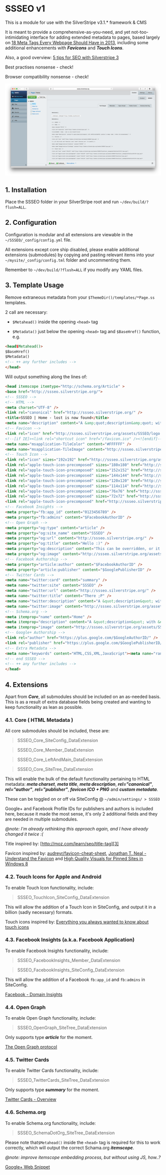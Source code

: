SSSEO v1
========

This is a module for use with the SilverStripe v3.1.* framework & CMS

It is meant to provide a comprehensive-as-you-need, and yet not-too-intimidating interface for adding extended metadata to pages, based largely on [18 Meta Tags Every Webpage Should Have in 2013][1], including some additional enhancements with **_Favicons_** and **_Touch Icons_**.

Also, a good overview: [5 tips for SEO with Silverstripe 3][2]

Best practises nonsense - check!

Browser compatibility nonsense - check!

![Screenshot](composer-screenshot.png)

## 1. Installation

Place the SSSEO folder in your SilverStripe root and run `~/dev/build/?flush=ALL`.

## 2. Configuration

Configuration is modular and all extensions are viewable in the `~/SSSEO/_config/config.yml` file.

All extensions except core ship disabled, please enable additional extensions (submodules) by copying and pasting relevant items into your `~/mysite/_config/config.tml` folder and uncommenting them.

Remember to `~/dev/build/?flush=ALL` if you modify any YAML files.

## 3. Template Usage

Remove extraneous metadata from your `$ThemeDir()/templates/*Page.ss` templates.

2 call are necessary:

+ `$Metahead()` inside the opening `<head>` tag

+ `$Metadata()` just below the opening `<head>` tag and `$BaseHref()` function, e.g.

```html
<head$Metahead()>
$BaseHref()
$Metadata()
<!-- ++ any further includes -->
</head>
```

Will output something along the lines of:

```html
<head itemscope itemtype="http://schema.org/Article" >
<base href="http://ssseo.silverstripe.org/">
<!-- SSSEO -->
<!-- HTML -->
<meta charset="UTF-8" />
<link rel="canonical" href="http://ssseo.silverstripe.org/" />
<title>SSSEO | Home - lost is now found</title>
<meta name="description" content="A &amp;quot;description&amp;quot; with &amp;#039;both&amp;#039; quotes in &amp;amp; some | other &amp;lt;nonsense&amp;gt;" />
<!-- Favicon -->
<link rel="icon" href="http://ssseo.silverstripe.org/assets/SSSEO/logo.png" />
<!--[if IE]><link rel="shortcut icon" href="/favicon.ico" /><![endif]-->
<meta name="msapplication-TileColor" content="#FFFFFF" />
<meta name="msapplication-TileImage" content="http://ssseo.silverstripe.org/assets/SSSEO/logo.png" />
<!-- Touch Icon -->
<link rel="icon" sizes="192x192" href="http://ssseo.silverstripe.org/assets/SSSEO/TouchIcon/_resampled/SetSize192192-logo.png">
<link rel="apple-touch-icon-precomposed" sizes="180x180" href="http://ssseo.silverstripe.org/assets/SSSEO/TouchIcon/_resampled/SetSize180180-logo.png">
<link rel="apple-touch-icon-precomposed" sizes="152x152" href="http://ssseo.silverstripe.org/assets/SSSEO/TouchIcon/logo.png">
<link rel="apple-touch-icon-precomposed" sizes="144x144" href="http://ssseo.silverstripe.org/assets/SSSEO/TouchIcon/_resampled/SetSize144144-logo.png">
<link rel="apple-touch-icon-precomposed" sizes="120x120" href="http://ssseo.silverstripe.org/assets/SSSEO/TouchIcon/_resampled/SetSize120120-logo.png">
<link rel="apple-touch-icon-precomposed" sizes="114x114" href="http://ssseo.silverstripe.org/assets/SSSEO/TouchIcon/_resampled/SetSize114114-logo.png">
<link rel="apple-touch-icon-precomposed" sizes="76x76" href="http://ssseo.silverstripe.org/assets/SSSEO/TouchIcon/_resampled/SetSize7676-logo.png">
<link rel="apple-touch-icon-precomposed" sizes="72x72" href="http://ssseo.silverstripe.org/assets/SSSEO/TouchIcon/_resampled/SetSize7272-logo.png">
<link rel="apple-touch-icon-precomposed" href="http://ssseo.silverstripe.org/assets/SSSEO/TouchIcon/_resampled/SetSize5757-logo.png"><!-- 57×57px -->
<!-- Facebook Insights -->
<meta property="fb:app_id" content="0123456789" />
<meta property="fb:admins" content="$FacebookAuthorID" />
<!-- Open Graph -->
<meta property="og:type" content="article" />
<meta property="og:site_name" content="SSSEO" />
<meta property="og:url" content="http://ssseo.silverstripe.org/" />
<meta property="og:title" content="Hello :)" />
<meta property="og:description" content="This can be overridden, or it will default to &#039;&lt;meta name=&quot;description&quot;&#039;... /&gt;" />
<meta property="og:image" content="http://ssseo.silverstripe.org/assets/SSSEO/OpenGraph/test.jpg" />
<!-- Facebook Authorship -->
<meta property="article:author" content="$FacebookAuthorID" />
<meta property="article:publisher" content="$GooglePublisherID" />
<!-- Twitter Cards -->
<meta name="twitter:card" content="summary" />
<meta name="twitter:site" content="SSSEO" />
<meta name="twitter:url" content="http://ssseo.silverstripe.org/" />
<meta name="twitter:title" content="There ;P" />
<meta name="twitter:description" content="A &quot;description&quot; with &#039;both&#039; quotes in &amp; some | other &lt;nonsense&gt;" />
<meta name="twitter:image" content="http://ssseo.silverstripe.org/assets/SSSEO/TwitterCards/test.jpg" />
<!-- Schema.org -->
<meta itemprop="name" content="Home" />
<meta itemprop="description" content="A &quot;description&quot; with &#039;both&#039; quotes in &amp; some | other &lt;nonsense&gt;" />
<meta itemprop="image" content="http://ssseo.silverstripe.org/assets/SSSEO/SchemaDotOrg/test.jpg" />
<!-- Google+ Authorship -->
<link rel="author" href="https://plus.google.com/$GoogleAuthorID/" />
<link rel="publisher" href="https://plus.google.com/$GooglePublisherID/" />
<!-- Extra Metadata -->
<meta name="keywords" content="HTML,CSS,XML,JavaScript"><meta name="random" content="1, 2, 3...">
<!-- end SSSEO -->
<!-- ++ any further includes -->
</head>
```

## 4. Extensions

Apart from **_Core_**, all submodules should be included on an as-needed basis. This is as a result of extra database fields being created and wanting to keep functionality as lean as possible.

### 4.1. Core ( HTML Metadata )

All core submodules should be included, these are:

> SSSEO_Core_SiteConfig_DataExtension

> SSSEO_Core_Member_DataExtension

> SSSEO_Core_LeftAndMain_DataExtension

> SSSEO_Core_SiteTree_DataExtension

This will enable the bulk of the default functionality pertaining to HTML metadata: **_meta charset_**, **_meta title_**, **_meta description_**, **_rel="canonical"_**, **_rel="author"_**, **_rel="publisher"_**, **_favicon ICO + PNG_** and **_custom metadata_**.

These can be toggled on or off via SiteConfig @ `~/admin/settings/ > SSSEO`

Google+ and Facebook Profile IDs for publishers and authors is included here, because it made the most sense, it's only 2 additional fields and they are needed in multiple submodules.

_@note: I'm already rethinking this approach again, and I have already changed it twice :(_

Title inspired by: [http://moz.com/learn/seo/title-tag][3]

Favicon inspired by: [audreyr/favicon-cheat-sheet][4], [Jonathan T. Neal - Understand the Favicon][5] and [High Quality Visuals for Pinned Sites in Windows 8][6]

### 4.2. Touch Icons for Apple and Android

To enable Touch Icon functionality, include:

> SSSEO_TouchIcon_SiteConfig_DataExtension

This will allow the addition of a Touch Icon in SiteConfig, and output it in a billion (sadly necessary) formats.

Touch icons inspired by: [Everything you always wanted to know about touch icons][11]

### 4.3. Facebook Insights (a.k.a. Facebook Application)

To enable Facebook Insights functionality, include:

> SSSEO_FacebookInsights_Member_DataExtension

> SSSEO_FacebookInsights_SiteConfig_DataExtension

This will allow the addition of a Facebook `fb:app_id` and `fb:admins` in SiteConfig.

[Facebook - Domain Insights][7]

### 4.4. Open Graph

To enable Open Graph functionality, include:

> SSSEO_OpenGraph_SiteTree_DataExtension

Only supports type **_article_** for the moment.

[The Open Graph protocol][8]

### 4.5. Twitter Cards

To enable Twitter Cards functionality, include:

> SSSEO_TwitterCards_SiteTree_DataExtension

Only supports type **_summary_** for the moment.

[Twitter Cards - Overview][9]

### 4.6. Schema.org

To enable Schema.org functionality, include:

> SSSEO_SchemaDotOrg_SiteTree_DataExtension

Please note that`$Metahead()` inside the `<head>` tag is required for this to work correctly, which will output the correct Schama.org **_itemscope_**.

_@note: improve itemscope embedding process, but without using JS, how..?_

[Google+ Web Snippet][10]



[1]: https://www.iacquire.com/blog/18-meta-tags-every-webpage-should-have-in-2013
[2]: http://www.silverstripe.org/blog/5-tips-for-seo-with-silverstripe-3-/
[3]: http://moz.com/learn/seo/title-tag
[4]: https://github.com/audreyr/favicon-cheat-sheet
[5]: http://www.jonathantneal.com/blog/understand-the-favicon/
[6]: http://blogs.msdn.com/b/ie/archive/2012/06/08/high-quality-visuals-for-pinned-sites-in-windows-8.aspx
[7]: https://developers.facebook.com/docs/platforminsights/domains
[8]: http://ogp.me
[9]: https://dev.twitter.com/cards/overview
[10]: https://developers.google.com/+/web/snippet/
[11]: https://mathiasbynens.be/notes/touch-icons

